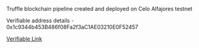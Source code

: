 Truffle blockchain pipeline created and deployed on Celo Alfajores testnet 

Verifiable address details - 0x1c9344b453B486f08Fa2f3aC1AE03210E0F52457

[Verifiable Link](https://alfajores-blockscout.celo-testnet.org/address/0x1c9344b453B486f08Fa2f3aC1AE03210E0F52457/transactions)
